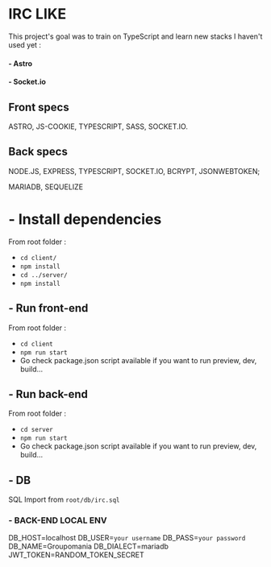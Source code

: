 # IRC LIKE

This project's goal was to train on TypeScript and learn new stacks I haven't used yet :

#### - Astro

#### - Socket.io

## Front specs

ASTRO, JS-COOKIE, TYPESCRIPT, SASS, SOCKET.IO.

## Back specs

NODE.JS, EXPRESS, TYPESCRIPT, SOCKET.IO, BCRYPT, JSONWEBTOKEN;

MARIADB, SEQUELIZE

# - Install dependencies

From root folder :

- `cd client/`
- `npm install`
- `cd ../server/`
- `npm install`

## - Run front-end

From root folder :

- `cd client`
- `npm run start`
- Go check package.json script available if you want to run preview, dev, build...

## - Run back-end

From root folder :

- `cd server`
- `npm run start`
- Go check package.json script available if you want to run preview, dev, build...

## - DB

SQL Import from `root/db/irc.sql`

### - BACK-END LOCAL ENV

DB_HOST=localhost
DB_USER=`your username`
DB_PASS=`your password`
DB_NAME=Groupomania
DB_DIALECT=mariadb
JWT_TOKEN=RANDOM_TOKEN_SECRET

